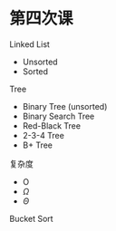 # 第四次课

Linked List

- Unsorted
- Sorted

Tree

- Binary Tree (unsorted)
- Binary Search Tree
- Red-Black Tree
- 2-3-4 Tree
- B+ Tree

复杂度

- O
- $\Omega$
- $\Theta$

Bucket Sort

